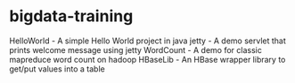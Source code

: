 # bigdata-training

HelloWorld - A simple Hello World project in java
jetty - A demo servlet that prints welcome message using jetty
WordCount - A demo for classic mapreduce word count on hadoop
HBaseLib - An HBase wrapper library to get/put values into a table
